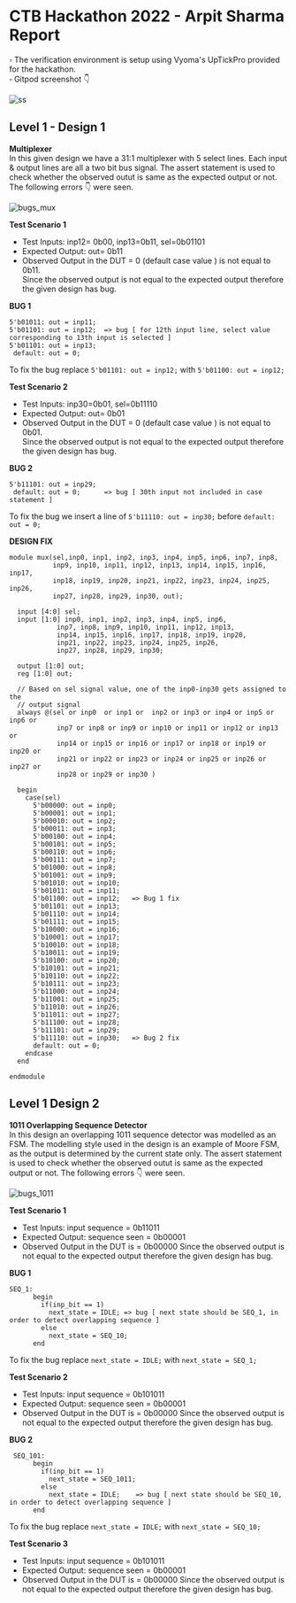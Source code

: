 # CTB Hackathon 2022 - Arpit Sharma Report
▫️ The verification environment is setup using Vyoma's UpTickPro provided for the hackathon.  
▫️ Gitpod screenshot 👇

![ss](https://user-images.githubusercontent.com/68592620/182046281-7a83b469-d9e3-48ce-86e9-59fcb49111a8.png)  
## Level 1 - Design 1  
**Multiplexer**  
In this given design we have a 31:1 multiplexer with 5 select lines. Each input & output lines are all a two bit bus signal.
The assert statement is used to check whether the observed outut is same as the expected output or not.  
The following errors 👇 were seen.

![bugs_mux](https://user-images.githubusercontent.com/68592620/182046801-56142189-f087-4744-9271-9bc77367fc8d.png)  

**Test Scenario 1**  
- Test Inputs: inp12= 0b00, inp13=0b11, sel=0b01101
- Expected Output: out= 0b11
- Observed Output in the DUT = 0 (default case value ) is not equal to 0b11.  
  Since the observed output is not equal to the expected output therefore the given design has bug.
  
**BUG 1**
```
5'b01011: out = inp11;   
5'b01101: out = inp12;  => bug [ for 12th input line, select value corresponding to 13th input is selected ]
5'b01101: out = inp13;
 default: out = 0;
```
  To fix the bug replace ```5'b01101: out = inp12;``` with ```5'b01100: out = inp12;```  
 
**Test Scenario 2**  
- Test Inputs: inp30=0b01, sel=0b11110
- Expected Output: out= 0b01
- Observed Output in the DUT = 0 (default case value ) is not equal to 0b01.  
  Since the observed output is not equal to the expected output therefore the given design has bug.
  
**BUG 2**
```
5'b11101: out = inp29; 
 default: out = 0;      => bug [ 30th input not included in case statement ]
```
  To fix the bug we insert a line of ```5'b11110: out = inp30;``` before ```default: out = 0;```

**DESIGN FIX**
```
module mux(sel,inp0, inp1, inp2, inp3, inp4, inp5, inp6, inp7, inp8, 
           inp9, inp10, inp11, inp12, inp13, inp14, inp15, inp16, inp17,
           inp18, inp19, inp20, inp21, inp22, inp23, inp24, inp25, inp26,
           inp27, inp28, inp29, inp30, out);

  input [4:0] sel;
  input [1:0] inp0, inp1, inp2, inp3, inp4, inp5, inp6,
            inp7, inp8, inp9, inp10, inp11, inp12, inp13, 
            inp14, inp15, inp16, inp17, inp18, inp19, inp20,
            inp21, inp22, inp23, inp24, inp25, inp26,
            inp27, inp28, inp29, inp30;

  output [1:0] out;
  reg [1:0] out;

  // Based on sel signal value, one of the inp0-inp30 gets assigned to the 
  // output signal
  always @(sel or inp0  or inp1 or  inp2 or inp3 or inp4 or inp5 or inp6 or
            inp7 or inp8 or inp9 or inp10 or inp11 or inp12 or inp13 or 
            inp14 or inp15 or inp16 or inp17 or inp18 or inp19 or inp20 or
            inp21 or inp22 or inp23 or inp24 or inp25 or inp26 or inp27 or 
            inp28 or inp29 or inp30 )

  begin
    case(sel)
      5'b00000: out = inp0;  
      5'b00001: out = inp1;  
      5'b00010: out = inp2;  
      5'b00011: out = inp3;  
      5'b00100: out = inp4;  
      5'b00101: out = inp5;  
      5'b00110: out = inp6;  
      5'b00111: out = inp7;  
      5'b01000: out = inp8;  
      5'b01001: out = inp9;  
      5'b01010: out = inp10;
      5'b01011: out = inp11;
      5'b01100: out = inp12;   => Bug 1 fix
      5'b01101: out = inp13;
      5'b01110: out = inp14;
      5'b01111: out = inp15;
      5'b10000: out = inp16;
      5'b10001: out = inp17;
      5'b10010: out = inp18;
      5'b10011: out = inp19;
      5'b10100: out = inp20;
      5'b10101: out = inp21;
      5'b10110: out = inp22;
      5'b10111: out = inp23;
      5'b11000: out = inp24;
      5'b11001: out = inp25;
      5'b11010: out = inp26;
      5'b11011: out = inp27;
      5'b11100: out = inp28;
      5'b11101: out = inp29;
      5'b11110: out = inp30;   => Bug 2 fix
      default: out = 0;
    endcase
  end

endmodule 
``` 
## Level 1 Design 2
**1011 Overlapping Sequence Detector**  
In this design an overlapping 1011 sequence detector was modelled as an FSM. The modelling style used in the design is an example of Moore FSM, as the output is determined by the current state only. The assert statement is used to check whether the observed outut is same as the expected output or not.
The following errors 👇 were seen.

![bugs_1011](https://user-images.githubusercontent.com/68592620/182128763-280e332f-ba3d-46d2-a5f5-6a940aacc0e7.png)

**Test Scenario 1**  
- Test Inputs: input sequence = 0b11011
- Expected Output: sequence seen = 0b00001
- Observed Output in the DUT is = 0b00000
  Since the observed output is not equal to the expected output therefore the given design has bug.
  
**BUG 1**  
```
SEQ_1:
      begin
        if(inp_bit == 1)
          next_state = IDLE; => bug [ next state should be SEQ_1, in order to detect overlapping sequence ]
        else
          next_state = SEQ_10;
      end
```
To fix the bug replace ```next_state = IDLE;``` with ```next_state = SEQ_1;```

**Test Scenario 2**  
- Test Inputs: input sequence = 0b101011
- Expected Output: sequence seen = 0b00001
- Observed Output in the DUT is = 0b00000
  Since the observed output is not equal to the expected output therefore the given design has bug.  
  
**BUG 2**  
```
 SEQ_101:
      begin
        if(inp_bit == 1)
          next_state = SEQ_1011;
        else
          next_state = IDLE;    => bug [ next state should be SEQ_10, in order to detect overlapping sequence ]
      end
```
To fix the bug replace ```next_state = IDLE;``` with ```next_state = SEQ_10;```  

**Test Scenario 3**  
- Test Inputs: input sequence = 0b101011
- Expected Output: sequence seen = 0b00001
- Observed Output in the DUT is = 0b00000
  Since the observed output is not equal to the expected output therefore the given design has bug.
